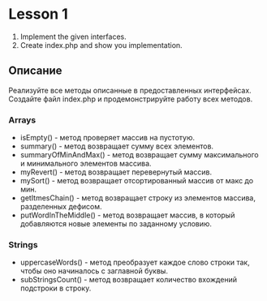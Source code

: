 # Lesson 1
1) Implement the given interfaces.
2) Create index.php and show you implementation.

## Описание
Реализуйте все методы описанные в предоставленных интерфейсах.
Создайте файл index.php и продемонстрируйте работу всех методов.

### Arrays
+ isEmpty() - метод проверяет массив на пустотую.
+ summary() - метод возвращает сумму всех элементов.
+ summaryOfMinAndMax() - метод возвращает сумму максимального и минимального элементов массива.
+ myRevert() - метод возвращает перевернутый массив.
+ mySort() - метод возвращает отсортированный массив от макс до мин. 
+ getItmesChain() - метод возвращает строку из элементов массива, разделенных дефисом.
+ putWordInTheMiddle() - метод возвращает массив, в который добавляются новые элементы по заданному условию.

### Strings
+ uppercaseWords() - метод преобразует каждое слово строки так, чтобы оно начиналось с заглавной буквы.
+ subStringsCount() - метод возвращает количество вхождений подстроки в строку.
